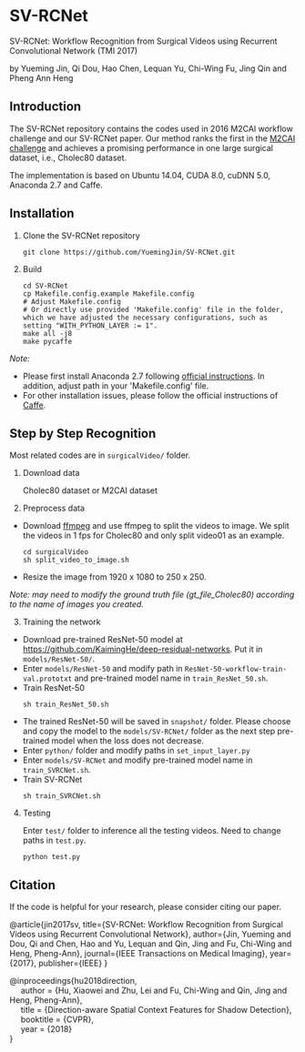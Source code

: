 # SV-RCNet
SV-RCNet: Workflow Recognition from Surgical Videos using Recurrent Convolutional Network (TMI 2017)

by Yueming Jin, Qi Dou, Hao Chen, Lequan Yu, Chi-Wing Fu, Jing Qin and Pheng Ann Heng

## Introduction
The SV-RCNet repository contains the codes used in 2016 M2CAI workflow challenge and our SV-RCNet paper. Our method ranks the first in the [M2CAI challenge](http://camma.u-strasbg.fr/m2cai2016/index.php/workflow-challenge-results/) and achieves a promising performance in one large surgical dataset, i.e., Cholec80 dataset.

The implementation is based on Ubuntu 14.04, CUDA 8.0, cuDNN 5.0, Anaconda 2.7 and Caffe.

## Installation
1. Clone the SV-RCNet repository
    ```shell
    git clone https://github.com/YuemingJin/SV-RCNet.git
    ```
2. Build
    ```shell
    cd SV-RCNet
    cp Makefile.config.example Makefile.config
    # Adjust Makefile.config
    # Or directly use provided 'Makefile.config' file in the folder, which we have adjusted the necessary configurations, such as setting "WITH_PYTHON_LAYER := 1".
    make all -j8
    make pycaffe
    ```
*Note:*
- Please first install Anaconda 2.7 following [official instructions](https://www.anaconda.com/). In addition, adjust path in your 'Makefile.config' file.
- For other installation issues, please follow the official instructions of [Caffe](http://caffe.berkeleyvision.org/installation.html).

## Step by Step Recognition
Most related codes are in `surgicalVideo/` folder.

1. Download data

   Cholec80 dataset or M2CAI dataset

2. Preprocess data

- Download [ffmpeg](https://www.johnvansickle.com/ffmpeg/) and use ffmpeg to split the videos to image. We split the videos in 1 fps for Cholec80 and only split video01 as an example.

  ```shell
  cd surgicalVideo
  sh split_video_to_image.sh 
  ```
    
- Resize the image from 1920 x 1080 to 250 x 250.

*Note: may need to modify the ground truth file (gt_file_Cholec80) according to the name of images you created.*

3. Training the network

- Download pre-trained ResNet-50 model at https://github.com/KaimingHe/deep-residual-networks.
Put it in `models/ResNet-50/`.
- Enter `models/ResNet-50` and modify path in `ResNet-50-workflow-train-val.prototxt` and pre-trained model name in `train_ResNet_50.sh`.
- Train ResNet-50
    ```shell
    sh train_ResNet_50.sh 
    ```
- The trained ResNet-50 will be saved in `snapshot/` folder. Please choose and copy the model to the `models/SV-RCNet/` folder as the next step pre-trained model when the loss does not decrease.
- Enter `python/` folder and modify paths in `set_input_layer.py`
- Enter `models/SV-RCNet` and modify pre-trained model name in `train_SVRCNet.sh`.
- Train SV-RCNet
    ```shell
    sh train_SVRCNet.sh
    ```

4. Testing

   Enter `test/` folder to inference all the testing videos. Need to change paths in `test.py`.

   ```shell
   python test.py
   ```
   
## Citation
If the code is helpful for your research, please consider citing our paper.

@article{jin2017sv,
  title={SV-RCNet: Workflow Recognition from Surgical Videos using Recurrent Convolutional Network},
  author={Jin, Yueming and Dou, Qi and Chen, Hao and Yu, Lequan and Qin, Jing and Fu, Chi-Wing and Heng, Pheng-Ann},
  journal={IEEE Transactions on Medical Imaging},
  year={2017},
  publisher={IEEE}
}

@inproceedings{hu2018direction,   
&nbsp;&nbsp;&nbsp;&nbsp;  author = {Hu, Xiaowei and Zhu, Lei and Fu, Chi-Wing and Qin, Jing and Heng, Pheng-Ann},    
&nbsp;&nbsp;&nbsp;&nbsp;  title = {Direction-aware Spatial Context Features for Shadow Detection},    
&nbsp;&nbsp;&nbsp;&nbsp;  booktitle = {CVPR},    
&nbsp;&nbsp;&nbsp;&nbsp;  year  = {2018}    
}
